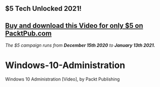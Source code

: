 ## $5 Tech Unlocked 2021!
[Buy and download this Video for only $5 on PacktPub.com](https://www.packtpub.com/product/windows-10-administration-video/9781838646400)
-----
*The $5 campaign         runs from __December 15th 2020__ to __January 13th 2021.__*

# Windows-10-Administration
Windows 10 Administration [Video], by Packt Publishing
